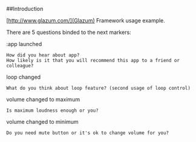 ##Introduction

 [http://www.glazum.com/](Glazum) Framework usage example.

There are 5 questions binded to the next markers:

:app launched

	How did you hear about app?
	How likely is it that you will recommend this app to a friend or colleague?
	
loop changed 

	What do you think about loop feature? (second usage of loop control)
	
volume changed to maximum

	Is maximum loudness enough or you?

volume changed to minimum

	Do you need mute button or it's ok to change volume for you?